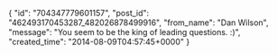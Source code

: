  {
   "id": "704347779601157",
   "post_id": "462493170453287_482026878499916",
   "from_name": "Dan Wilson",
   "message": "You seem to be the king of leading questions. :)",
   "created_time": "2014-08-09T04:57:45+0000"
 }
